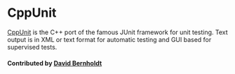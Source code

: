 # CppUnit

[CppUnit](https://sourceforge.net/projects/cppunit/) is the C++ port of the famous JUnit framework for unit testing.  Text output is in XML or text format for automatic testing and GUI based for supervised tests.

#### Contributed by [David Bernholdt](http://github.com/bernhold "David Bernholdt")

<!---
Publish: yes
Categories: reliability, development
Topics: testing, tools
Tags: tool
Level: 2
Prerequisites: defaults
Aggregate: none
--->
